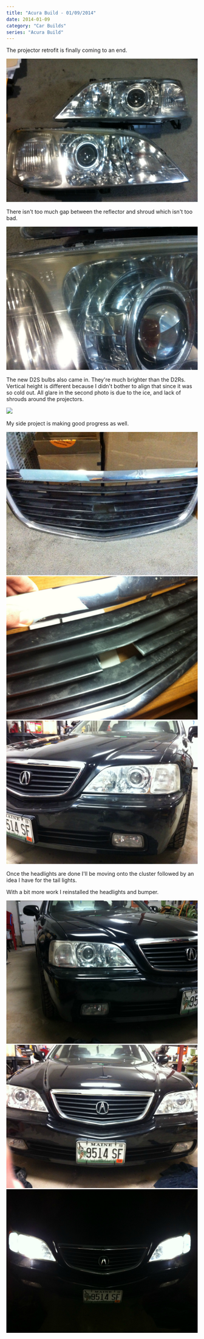 ```yaml
---
title: "Acura Build - 01/09/2014"
date: 2014-01-09
category: "Car Builds"
series: "Acura Build"
---
```


The projector retrofit is finally coming to an end.

![](images/1.jpg)

There isn't too much gap between the reflector and shroud which isn't too bad.

![](images/2.jpg)

The new D2S bulbs also came in. They're much brighter than the D2Rs. Vertical height is different because I didn't bother to align that since it was so cold out. All glare in the second photo is due to the ice, and lack of shrouds around the projectors.

![](images/3.jpg)

My side project is making good progress as well.

![](images/4.jpg)
![](images/5.jpg)
![](images/6.jpg)

Once the headlights are done I'll be moving onto the cluster followed by an idea I have for the tail lights.

With a bit more work I reinstalled the headlights and bumper.

![](images/7.jpg)
![](images/8.jpg)
![](images/9.jpg)
